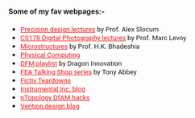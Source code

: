 <!---
No Title
-->


#### Some of my fav webpages:-

* <span style="font-family:San Francisco, Roboto, Segoe UI; font-size:10pt;"> <a href="https://meddevdesign.mit.edu/fundamentals-of-design/" style="color:#ef1414;" target="_blank">Precision design lectures</a> by Prof. Alex Slocum</span>
* <span style="font-family:San Francisco, Roboto, Segoe UI; font-size:10pt;"> <a href="https://sites.google.com/site/marclevoylectures/" style="color:#ef1414;"  target="_blank">CS178 Digital Photography lectures</a> by Prof. Marc Levoy</span>
* <span style="font-family:San Francisco, Roboto, Segoe UI; font-size:10pt;"> <a href="https://www.phase-trans.msm.cam.ac.uk/2008/Steel_Microstructure/SM.html"  style="color:#ef1414;" target="_blank">Microstructures</a> by Prof. H.K. Bhadeshia</span>
* <span style="font-family:San Francisco, Roboto, Segoe UI; font-size:10pt;"> <a href="https://makeabilitylab.github.io/physcomp/" style="color:#ef1414;" target="_blank">Physical Computing</a></span>
* <span style="font-family:San Francisco, Roboto, Segoe UI; font-size:10pt;"> <a href="https://blog.dragoninnovation.com/blog/tag/design-for-manufacturing-course/page/2
" style="color:#ef1414;" target="_blank">DFM playlist</a> by Dragon Innovation</span>
* <span style="font-family:San Francisco, Roboto, Segoe UI; font-size:10pt;"> <a href="https://www.fetraining.net/spiders/" style="color:#ef1414;" target="_blank">FEA Talking Shop series</a> by Tony Abbey</span>
* <span style="font-family:San Francisco, Roboto, Segoe UI; font-size:10pt;"> <a href="https://www.fictiv.com/teardowns" style="color:#ef1414;" target="_blank">Fictiv Teardowns</a></span>
* <span style="font-family:San Francisco, Roboto, Segoe UI; font-size:10pt;"> <a href="https://instrumental.com/resources/teardown/" style="color:#ef1414;" target="_blank">Instrumental Inc. blog</a></span>
* <span style="font-family:San Francisco, Roboto, Segoe UI; font-size:10pt;"> <a href="https://ntopology.com/blog/category/dfam/
" style="color:#ef1414;" target="_blank">nTopology DfAM hacks</a></span>
* <span style="font-family:San Francisco, Roboto, Segoe UI; font-size:10pt;"> <a href="https://vention.io/blogs?pageNumber=1&filterBy=design-tips
" style="color:#ef1414;" target="_blank">Vention design blog</a></span>

<!---
Comment
1. https://boz.com/articles/traits
2. 
3. 
-->
<!---
Comment
* <span style="font-family:San Francisco, Roboto, Segoe UI; font-size:10pt;">TEXT| *ITALICS*
 | DOI:<a href="LINK" target="_blank"> TAG </a> </span>
-->
